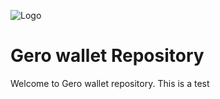 ![Logo](https://gerowallet.io/assets/img/logo2.ico)

# Gero wallet Repository
Welcome to Gero wallet repository. 
This is a test
